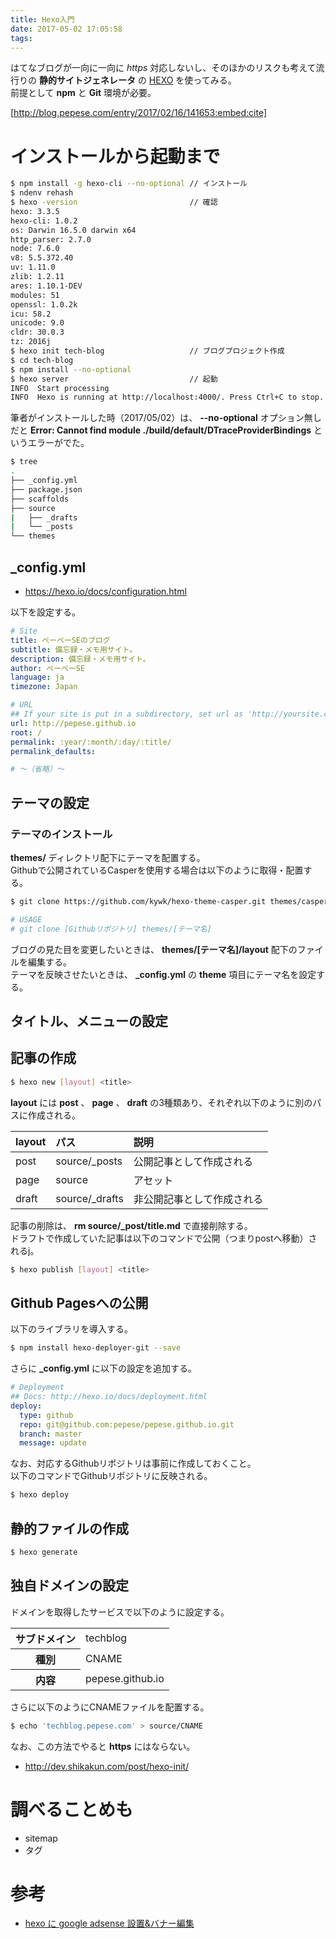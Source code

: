 ```yaml
---
title: Hexo入門
date: 2017-05-02 17:05:58
tags:
---
```


はてなブログが一向に一向に *https* 対応しないし、そのほかのリスクも考えて流行りの **静的サイトジェネレータ** の [HEXO](https://hexo.io/) を使ってみる。  
前提として **npm** と **Git** 環境が必要。

[http://blog.pepese.com/entry/2017/02/16/141653:embed:cite]

# インストールから起動まで

```sh
$ npm install -g hexo-cli --no-optional // インストール
$ ndenv rehash
$ hexo -version                         // 確認
hexo: 3.3.5
hexo-cli: 1.0.2
os: Darwin 16.5.0 darwin x64
http_parser: 2.7.0
node: 7.6.0
v8: 5.5.372.40
uv: 1.11.0
zlib: 1.2.11
ares: 1.10.1-DEV
modules: 51
openssl: 1.0.2k
icu: 58.2
unicode: 9.0
cldr: 30.0.3
tz: 2016j
$ hexo init tech-blog                   // ブログプロジェクト作成
$ cd tech-blog
$ npm install --no-optional
$ hexo server                           // 起動
INFO  Start processing
INFO  Hexo is running at http://localhost:4000/. Press Ctrl+C to stop.
```

筆者がインストールした時（2017/05/02）は、 **--no-optional** オプション無しだと **Error: Cannot find module ./build/default/DTraceProviderBindings** というエラーがでた。

```sh
$ tree
.
├── _config.yml
├── package.json
├── scaffolds
├── source
|   ├── _drafts
|   └── _posts
└── themes
```

## _config.yml

- https://hexo.io/docs/configuration.html

以下を設定する。

```yml
# Site
title: ぺーぺーSEのブログ
subtitle: 備忘録・メモ用サイト。
description: 備忘録・メモ用サイト。
author: ぺーぺーSE
language: ja
timezone: Japan

# URL
## If your site is put in a subdirectory, set url as 'http://yoursite.com/child' and root as '/child/'
url: http://pepese.github.io
root: /
permalink: :year/:month/:day/:title/
permalink_defaults:

# 〜（省略）〜
```

## テーマの設定

### テーマのインストール

**themes/** ディレクトリ配下にテーマを配置する。  
Githubで公開されているCasperを使用する場合は以下のように取得・配置する。

```sh
$ git clone https://github.com/kywk/hexo-theme-casper.git themes/casper

# USAGE
# git clone [Githubリポジトリ] themes/[テーマ名]
```

ブログの見た目を変更したいときは、 **themes/[テーマ名]/layout** 配下のファイルを編集する。  
テーマを反映させたいときは、 **_config.yml** の **theme** 項目にテーマ名を設定する。

## タイトル、メニューの設定

## 記事の作成

```sh
$ hexo new [layout] <title>
```

**layout** には **post** 、 **page** 、 **draft** の3種類あり、それぞれ以下のように別のパスに作成される。

|layout|パス|説明|
|:---|:---|:---|
|post|source/_posts|公開記事として作成される|
|page|source|アセット|
|draft|source/_drafts|非公開記事として作成される|

記事の削除は、 **rm source/_post/title.md** で直接削除する。  
ドラフトで作成していた記事は以下のコマンドで公開（つまりpostへ移動）されるj。

```sh
$ hexo publish [layout] <title>
```

## Github Pagesへの公開

以下のライブラリを導入する。

```sh
$ npm install hexo-deployer-git --save
```

さらに **_config.yml** に以下の設定を追加する。

```yml
# Deployment
## Docs: http://hexo.io/docs/deployment.html
deploy:
  type: github
  repo: git@github.com:pepese/pepese.github.io.git
  branch: master
  message: update
```

なお、対応するGithubリポジトリは事前に作成しておくこと。  
以下のコマンドでGithubリポジトリに反映される。

```sh
$ hexo deploy
```

## 静的ファイルの作成

```sh
$ hexo generate
```

## 独自ドメインの設定

ドメインを取得したサービスで以下のように設定する。

<table>
<tr><th>サブドメイン</th><td>techblog</td></tr>
<tr><th>種別</th><td>CNAME</td></tr>
<tr><th>内容</th><td>pepese.github.io</td></tr>
</table>

さらに以下のようにCNAMEファイルを配置する。

```sh
$ echo 'techblog.pepese.com' > source/CNAME
```

なお、この方法でやると **https** にはならない。

- http://dev.shikakun.com/post/hexo-init/

# 調べることめも

- sitemap
- タグ

# 参考

- [hexo に google adsense 設置&バナー編集](http://tofu.hatenadiary.com/entry/2017/01/14/025420)
